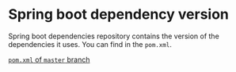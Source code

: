 # Spring boot dependency version

Spring boot dependencies repository contains the version of the dependencies it uses. You can find in the `pom.xml`.

[`pom.xml` of `master` branch](https://github.com/spring-projects/spring-boot/blob/master/spring-boot-project/spring-boot-dependencies/pom.xml)
